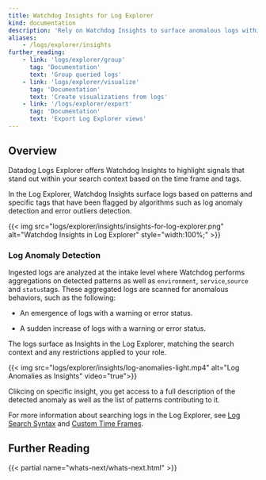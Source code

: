 ```yaml
---
title: Watchdog Insights for Log Explorer
kind: documentation
description: 'Rely on Watchdog Insights to surface anomalous logs within your search context.'
aliases:
    - /logs/explorer/insights
further_reading:
    - link: 'logs/explorer/group'
      tag: 'Documentation'
      text: 'Group queried logs'
    - link: 'logs/explorer/visualize'
      tag: 'Documentation'
      text: 'Create visualizations from logs'
    - link: '/logs/explorer/export'
      tag: 'Documentation'
      text: 'Export Log Explorer views'
---
```


## Overview

Datadog Logs Explorer offers Watchdog Insights to highlight signals that stand out within your search context based on the time frame and tags.

In the Log Explorer, Watchdog Insights surface logs based on patterns and specific tags that have been flagged by algorithms such as log anomaly detection and error outliers detection.

{{< img src="logs/explorer/insights/insights-for-log-explorer.png" alt="Watchdog Insights in Log Explorer" style="width:100%;" >}}

### Log Anomaly Detection

Ingested logs are analyzed at the intake level where Watchdog performs aggregations on detected patterns as well as `environment`, `service`,`source` and `status`tags.
These aggregated logs are scanned for anomalous behaviors, such as the following:
- An emergence of logs with a warning or error status.
* A sudden increase of logs with a warning or error status.


The logs surface as Insights in the Log Explorer, matching the search context and any restrictions applied to your role.

{{< img src="logs/explorer/insights/log-anomalies-light.mp4" alt="Log Anomalies as Insights" video="true">}}

Clikcing on specific insight, you get access to a full description of the detected anomaly as well as the list of patterns contributing to it.



For more information about searching logs in the Log Explorer, see [Log Search Syntax][1] and [Custom Time Frames][2].

## Further Reading

{{< partial name="whats-next/whats-next.html" >}}

[1]: /logs/search-syntax
[2]: /dashboards/guide/custom_time_frames
[3]: /logs/indexes

